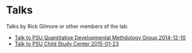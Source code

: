 # Talks

Talks by Rick Gilmore or other members of the lab.

- [Talk to PSU Quantitative Developmental Methdology Group 2014-12-10](2014-10-quant-dev)
- [Talk to PSU Child Study Center 2015-01-23](2015-01-23-csc)
